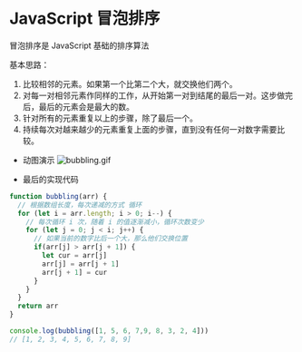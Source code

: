 # JavaScript 冒泡排序

冒泡排序是 JavaScript 基础的排序算法

基本思路：
1. 比较相邻的元素。如果第一个比第二个大，就交换他们两个。
2. 对每一对相邻元素作同样的工作，从开始第一对到结尾的最后一对。这步做完后，最后的元素会是最大的数。
3. 针对所有的元素重复以上的步骤，除了最后一个。
4. 持续每次对越来越少的元素重复上面的步骤，直到没有任何一对数字需要比较。

- 动图演示
![bubbling.gif](https://upload-images.jianshu.io/upload_images/13129256-5a0e564f193b2215.gif?imageMogr2/auto-orient/strip)

- 最后的实现代码
```js
function bubbling(arr) {
  // 根据数组长度，每次递减的方式 循环
  for (let i = arr.length; i > 0; i--) {
    // 每次循环 i 次，随着 i 的值逐渐减小，循环次数变少
    for (let j = 0; j < i; j++) {
      // 如果当前的数字比后一个大，那么他们交换位置
      if(arr[j] > arr[j + 1]) {
        let cur = arr[j]
        arr[j] = arr[j + 1]
        arr[j + 1] = cur
      }          
    }        
  }
  return arr
}

console.log(bubbling([1, 5, 6, 7,9, 8, 3, 2, 4]))
// [1, 2, 3, 4, 5, 6, 7, 8, 9]
```
